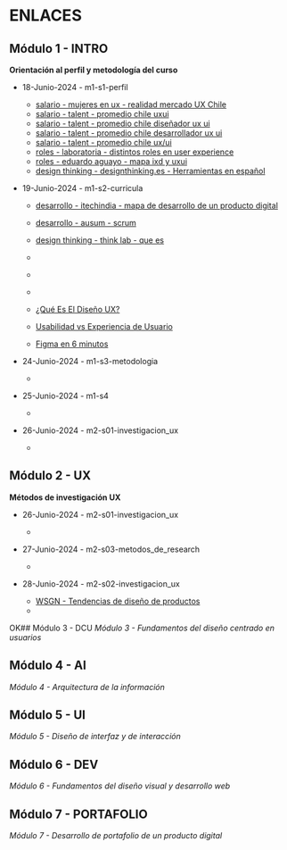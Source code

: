 
# ENLACES





## Módulo 1 - INTRO
**Orientación al perfil y metodología del curso**





- 18-Junio-2024 - m1-s1-perfil

	- [salario - mujeres en ux - realidad mercado UX Chile](https://medium.com/m%C3%A1s-mujeres-en-ux/realidad-salarial-mercado-ux-chile-parte-i-333880ce300c)
	- [salario - talent -  promedio chile uxui](https://cl.talent.com/salary?job=uxui)
	- [salario - talent -  promedio chile diseñador ux ui](https://cl.talent.com/salary?job=diseñador+ux+ui)
	- [salario - talent -  promedio chile desarrollador ux ui](https://cl.talent.com/salary?job=desarrollador+ux+ui)
	- [salario - talent -  promedio chile ux/ui](https://cl.talent.com/salary?job=ux/ui)
	- [roles - laboratoria - distintos roles en user experience](https://medium.com/laboratoria/los-distintos-roles-dentro-del-user-experience-ux-601706d578aa)
	- [roles - eduardo aguayo - mapa ixd y uxui](https://eduardoaguayo.cl/blog/ixd-o-ux-ui)
	- [design thinking - designthinking.es - Herramientas en español](https://designthinking.es/)

- 19-Junio-2024 - m1-s2-curricula

	- [desarrollo - itechindia - mapa de desarrollo de un producto digital](https://itechindia.co/us/blog/why-are-both-a-ux-designer-and-software-engineer-needed-for-app-build-2/)
	- [desarrollo - ausum - scrum](https://ausum.cloud/scrum-metodologia-agil-mas-popular-en-empresas/)
	- [design thinking - think lab - que es ](https://think.cl/como-saber-que-no-es-design-thinking/)
	- []()
	- []()
	- []()

	- [¿Qué Es El Diseño UX?](https://www.youtube.com/watch?v=2PoUw0aBJw0&list=PLNH2lJTFXhRCwD9zhSi6LklA2tYVHvfKr)
	- [Usabilidad vs Experiencia de Usuario](https://www.youtube.com/watch?v=V4islcJoljo)
	- [Figma en 6 minutos](https://www.youtube.com/watch?v=JMMmL9859iA)


- 24-Junio-2024 - m1-s3-metodologia

	- []()

- 25-Junio-2024 - m1-s4

	- []()

- 26-Junio-2024 - m2-s01-investigacion_ux

	- []()

## Módulo 2 - UX
**Métodos de investigación UX**

- 26-Junio-2024 - m2-s01-investigacion_ux

	- []()

- 27-Junio-2024 - m2-s03-metodos_de_research

	- []()

- 28-Junio-2024 - m2-s02-investigacion_ux

	- [WSGN - Tendencias de diseño de productos](https://www.wgsn.com/es)
	- []()

OK## Módulo 3 - DCU
*Módulo 3 - Fundamentos del diseño centrado en usuarios*

## Módulo 4 - AI
*Módulo 4 - Arquitectura de la información*

## Módulo 5 - UI
*Módulo 5 - Diseño de interfaz y de interacción*

## Módulo 6 - DEV
*Módulo 6 - Fundamentos del diseño visual y desarrollo web*

## Módulo 7 - PORTAFOLIO
*Módulo 7 - Desarrollo de portafolio de un producto digital*







